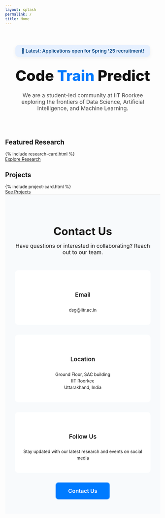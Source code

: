 ```yaml
---
layout: splash
permalink: /
title: Home
---
```

<style>
  .intro-wrapper {
    display: flex;
    flex-direction: column;
    align-items: center;
    text-align: center;
    padding: 3rem 1rem;
    max-width: 900px;
    margin: 0 auto;
    margin-bottom: 0px !important;
    padding-bottom: 0px !important;
  }
  .announcement-box {
    background-color: 
#e6f0ff;
    border-radius: 12px;
    padding: 10px 20px;
    font-size: 0.95rem;
    margin-bottom: 2rem;
    color: 
#004080;
    font-weight: 600;
    box-shadow: 0 4px 12px rgba(0, 0, 0, 0.05);
  }
  .tagline {
    font-size: 3rem;
    font-weight: 800;
    color: #111;
    margin: 0;
    line-height: 1.2;
  }
  .tagline .highlight-train {
    color: #007bff;
    font-weight: 800;
    font-style: normal;
  }
  .intro-text {
    font-size: 1.1rem;
    color: #444;
    margin-top: 1.5rem;
    max-width: 700px;
  }
  @media (max-width: 768px) {
    .tagline {
      font-size: 2.2rem;
    }
    .intro-text {
      font-size: 1rem;
    }
  }

  .social-icons a img:hover {
    transform: scale(1.2);
    transition: 0.3s ease;
  }

  /* Contact Section */
  .contact-section {
    background-color: #f8fafc;
    padding: 3rem 2rem; /* Reduced padding */
    border-top: 1px solid #eaeaea;
    margin-top: 0; /* Remove margin */
  }

  .contact-container {
    max-width: 1000px;
    margin: 0 auto;
    display: flex;
    flex-direction: column;
    align-items: center;
  }

  .contact-header {
    text-align: center;
    margin-bottom: 2rem; /* Reduced margin */
  }

  .contact-header h2 {
    font-size: 2.2rem;
    font-weight: 700;
    color: var(--text-dark);
    margin-bottom: 1rem;
  }

  .contact-header p {
    font-size: 1.1rem;
    color: var(--text-body);
    max-width: 600px;
    margin: 0 auto;
  }

  .contact-details {
    display: flex;
    flex-wrap: wrap;
    justify-content: center;
    gap: 2rem; /* Reduced gap */
    margin-top: 1rem;
    width: 100%;
  }

  .contact-card {
    background-color: white;
    border-radius: 10px;
    padding: 1.5rem;
    box-shadow: var(--shadow-md);
    transition: var(--transition);
    display: flex;
    flex-direction: column;
    align-items: center;
    text-align: center;
    min-width: 250px;
    flex: 1;
  }

  .contact-card:hover {
    transform: translateY(-5px);
    box-shadow: 0 10px 25px rgba(0, 0, 0, 0.1);
  }

  .contact-icon {
    font-size: 2rem;
    color: var(--primary-color);
    margin-bottom: 1rem;
  }

  .contact-card h3 {
    font-size: 1.2rem;
    font-weight: 600;
    margin-bottom: 0.8rem;
    color: var(--text-dark);
  }

  .contact-card p, .contact-card a {
    color: var(--text-body);
    line-height: 1.5;
  }

  .contact-card a {
    transition: var(--transition);
    text-decoration: none;
    border-bottom: 1px dashed var(--primary-color);
  }

  .contact-card a:hover {
    color: var(--primary-color);
  }

 .join-button {
  margin-top: 2rem;
  padding: 1rem 2.5rem;
  background-color: #007bff; /* Blue */
  color: white;
  font-weight: 600;
  font-size: 1.1rem;
  border: none;
  border-radius: 8px;
  cursor: pointer;
  transition: all 0.3s ease;
  text-decoration: none;
  display: inline-block;
  box-shadow: 0 0 0 2px rgba(0, 123, 255, 0.4); /* Subtle glow */
}

.join-button:hover {
  background-color: #339dff; /* Lighter blue on hover */
  transform: translateY(-3px);
  box-shadow: 0 7px 14px rgba(0, 123, 255, 0.4); /* Stronger glow */
}

</style>
<div class="intro-wrapper">
  <div class="announcement-box">
    📢 Latest: Applications open for Spring '25 recruitment!
  </div>
  <h1 class="tagline">Code <span class="highlight-train">Train</span> Predict</h1>
  <p class="intro-text">
    We are a student-led community at IIT Roorkee exploring the frontiers of Data Science, Artificial Intelligence, and Machine Learning.
  </p>
  <div class="social-icons" style="margin-top: 20px;">
  <div style="margin-top: 20px; display: flex; justify-content: center; gap: 25px;">
  <a href="https://github.com/dsgiitr" target="_blank">
    <i class="fab fa-github fa-2x" style="color: black;"></i>
  </a>
  <a href="https://www.linkedin.com/company/dsg-iitr/" target="_blank">
    <i class="fab fa-linkedin fa-2x" style="color: 
#0a66c2;"></i>
  </a>
  <a href="https://x.com/dsg_iitr" target="_blank">
    <i class="fab fa-twitter fa-2x" style="color: 
#1da1f2;"></i>
  </a>
  <a href="https://www.instagram.com/dsgiitr?utm_source=ig_web_button_share_sheet&igsh=ZDNlZDc0MzIxNw==" target="_blank">
    <i class="fab fa-instagram fa-2x" style="color: 
#e4405f;"></i>
  </a>
</div>
</div>
</div>
<section class="preview-section">
  <h2>Featured Research</h2>
  <div class="grid-container">
    {% include research-card.html %}
  </div>
  <a href="https://dsgiitr.github.io/dsg-website/research/" class="button-link">Explore Research</a>
</section>
<section class="preview-section">
  <h2>Projects</h2>
  <div class="grid-container">
    {% include project-card.html %}
  </div>
  <a href="https://dsgiitr.github.io/dsg-website/projects/" class="button-link">See Projects</a>
</section>

<section class="contact-section">
  <div class="contact-container">
    <div class="contact-header">
      <h2>Contact Us</h2>
      <p>Have questions or interested in collaborating? Reach out to our team.</p>
    </div>
    
  <div class="contact-details">
    <div class="contact-card">
      <i class="fas fa-envelope contact-icon"></i>
      <h3>Email</h3>
      <p><a href="mailto:dsg@iitr.ac.in">dsg@iitr.ac.in</a></p>
    </div>
    
  <div class="contact-card">
    <i class="fas fa-map-marker-alt contact-icon"></i>
    <h3>Location</h3>
    <p>Ground Floor, SAC building<br>IIT Roorkee<br>Uttarakhand, India</p>
  </div>
  
  <div class="contact-card">
    <i class="fas fa-comments contact-icon"></i>
    <h3>Follow Us</h3>
    <p>Stay updated with our latest research and events on social media</p>
  </div>
  </div>
  
  <a href="https://forms.gle/exampleRecruitmentForm" class="join-button">
   Contact Us
  </a>
  </div>
</section>
